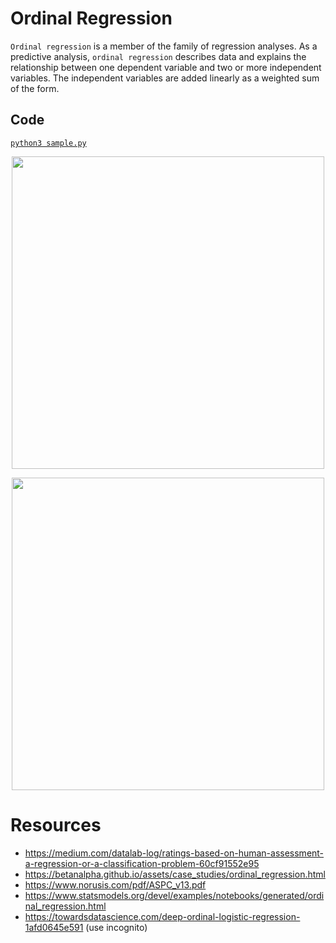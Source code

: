 # Ordinal Regression
`Ordinal regression` is a member of the family of regression analyses. As a predictive analysis, `ordinal regression` describes data and explains the relationship between one dependent variable and two or more independent variables. The independent variables are added linearly as a weighted sum of the form.

## Code
[`python3 sample.py`](./sample.py)
<p align="center">
  <img src="https://miro.medium.com/max/687/1*RebXSH_iMCSlg9mNfzuQdQ.png" width="500">
</p>
<p align="center">
  <img src="https://encrypted-tbn0.gstatic.com/images?q=tbn:ANd9GcRX7HhWStyC_2FLPlgiNB8-7GuVE0ExnIJR_A&usqp=CAU" width="500">
</p>

# Resources
- https://medium.com/datalab-log/ratings-based-on-human-assessment-a-regression-or-a-classification-problem-60cf91552e95
- https://betanalpha.github.io/assets/case_studies/ordinal_regression.html
- https://www.norusis.com/pdf/ASPC_v13.pdf
- https://www.statsmodels.org/devel/examples/notebooks/generated/ordinal_regression.html
- https://towardsdatascience.com/deep-ordinal-logistic-regression-1afd0645e591 (use incognito)